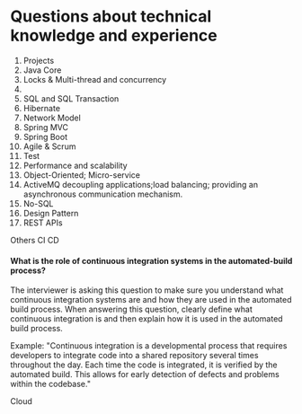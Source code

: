 # Questions about technical knowledge and experience
1. Projects
2. Java Core
3. Locks & Multi-thread and concurrency
4.
5. SQL and SQL Transaction
6. Hibernate
7. Network Model
8. Spring MVC
9. Spring Boot
10. Agile & Scrum
11. Test
12. Performance and scalability
13. Object-Oriented; Micro-service
14. ActiveMQ
    decoupling applications;load balancing; providing an asynchronous communication mechanism.
15. No-SQL
16. Design Pattern
17. REST APIs

Others 
CI CD
#### What is the role of continuous integration systems in the automated-build process?
The interviewer is asking this question to make sure you understand what continuous integration systems are and how they are used in the automated build process. When answering this question, clearly define what continuous integration is and then explain how it is used in the automated build process.

Example: "Continuous integration is a developmental process that requires developers to integrate code into a shared repository several times throughout the day. Each time the code is integrated, it is verified by the automated build. This allows for early detection of defects and problems within the codebase."


Cloud